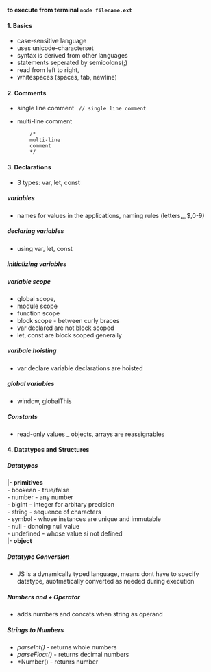 **to execute from terminal `node filename.ext`**

#### 1. Basics
- case-sensitive language
- uses unicode-characterset
- syntax is derived from other languages
- statements seperated by semicolons(;)
- read from left to right, 
- whitespaces (spaces, tab, newline)

#### 2. Comments
- single line comment
        ``` 
        // single line comment 
        ```

- multi-line comment
    ``` 
        /* 
        multi-line 
        comment
        */
    ```

#### 3. Declarations
- 3 types: var, let, const
##### variables
- names for values in the applications, naming rules (letters,_,$,0-9)
##### declaring variables
- using var, let, const
##### initializing variables
##### variable scope
- global scope,
- module scope
- function scope
- block scope - between curly braces
- var declared are not block scoped
- let, const are block scoped generally
##### varibale hoisting
- var declare variable declarations are hoisted
##### global variables
- window, globalThis
##### Constants
* read-only values
_ objects, arrays are reassignables

#### 4. Datatypes and Structures
##### Datatypes
|- **primitives**<br/>
    - bookean - true/false<br/>
    - number - any number<br/>
    - bigInt - integer for arbitary precision<br/>
    - string - sequence of characters<br/>
    - symbol - whose instances are unique and immutable<br/>
    - null - donoing null value<br/>
    - undefined - whose value si not defined<br/>
|- **object**<br/>

##### Datatype Conversion
- JS is a dynamically typed language, means dont have to specify datatype, auotmatically converted as needed during execution

##### Numbers and + Operator
- adds numbers and concats when string as operand

##### Strings to Numbers
- *parseInt()* - returns whole numbers
- *parseFloat()* - returns decimal numbers
- *Number() - retunrs number

